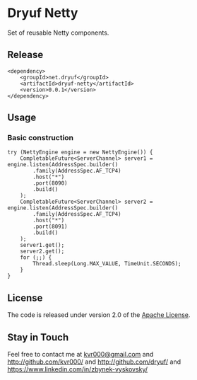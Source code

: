# Dryuf Netty

Set of reusable Netty components.

## Release

```
<dependency>
	<groupId>net.dryuf</groupId>
	<artifactId>dryuf-netty</artifactId>
	<version>0.0.1</version>
</dependency>
```


## Usage

### Basic construction

```
try (NettyEngine engine = new NettyEngine()) {
	CompletableFuture<ServerChannel> server1 = engine.listen(AddressSpec.builder()
		.family(AddressSpec.AF_TCP4)
		.host("*")
		.port(8090)
		.build()
	);
	CompletableFuture<ServerChannel> server2 = engine.listen(AddressSpec.builder()
		.family(AddressSpec.AF_TCP4)
		.host("*")
		.port(8091)
		.build()
	);
	server1.get();
	server2.get();
	for (;;) {
		Thread.sleep(Long.MAX_VALUE, TimeUnit.SECONDS);
	}
}
```


## License

The code is released under version 2.0 of the [Apache License][].


## Stay in Touch

Feel free to contact me at kvr000@gmail.com and http://github.com/kvr000/ and http://github.com/dryuf/ and https://www.linkedin.com/in/zbynek-vyskovsky/

[Apache License]: http://www.apache.org/licenses/LICENSE-2.0

<!--- vim: set tw=120: --->

